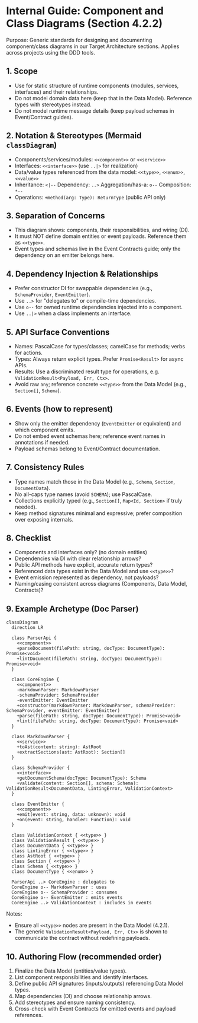 # Internal Guide: Component and Class Diagrams (Section 4.2.2)

Purpose: Generic standards for designing and documenting component/class diagrams in our Target Architecture sections. Applies across projects using the DDD tools.

## 1. Scope

- Use for static structure of runtime components (modules, services, interfaces) and their relationships.
- Do not model domain data here (keep that in the Data Model). Reference types with stereotypes instead.
- Do not model runtime message details (keep payload schemas in Event/Contract guides).

## 2. Notation & Stereotypes (Mermaid `classDiagram`)

- Components/services/modules: `<<component>>` or `<<service>>`
- Interfaces: `<<interface>>` (use `..|>` for realization)
- Data/value types referenced from the data model: `<<type>>`, `<<enum>>`, `<<value>>`
- Inheritance: `<|--` Dependency: `..>` Aggregation/has-a: `o--` Composition: `*--`
- Operations: `+method(arg: Type): ReturnType` (public API only)

## 3. Separation of Concerns

- This diagram shows: components, their responsibilities, and wiring (DI).
- It must NOT define domain entities or event payloads. Reference them as `<<type>>`.
- Event types and schemas live in the Event Contracts guide; only the dependency on an emitter belongs here.

## 4. Dependency Injection & Relationships

- Prefer constructor DI for swappable dependencies (e.g., `SchemaProvider`, `EventEmitter`).
- Use `..>` for "delegates to" or compile-time dependencies.
- Use `o--` for owned runtime dependencies injected into a component.
- Use `..|>` when a class implements an interface.

## 5. API Surface Conventions

- Names: PascalCase for types/classes; camelCase for methods; verbs for actions.
- Types: Always return explicit types. Prefer `Promise<Result>` for async APIs.
- Results: Use a discriminated result type for operations, e.g. `ValidationResult<Payload, Err, Ctx>`.
- Avoid raw `any`; reference concrete `<<type>>` from the Data Model (e.g., `Section[]`, `Schema`).

## 6. Events (how to represent)

- Show only the emitter dependency (`EventEmitter` or equivalent) and which component emits.
- Do not embed event schemas here; reference event names in annotations if needed.
- Payload schemas belong to Event/Contract documentation.

## 7. Consistency Rules

- Type names match those in the Data Model (e.g., `Schema`, `Section`, `DocumentData`).
- No all-caps type names (avoid `SCHEMA`); use PascalCase.
- Collections explicitly typed (e.g., `Section[]`, `Map<Id, Section>` if truly needed).
- Keep method signatures minimal and expressive; prefer composition over exposing internals.

## 8. Checklist

- Components and interfaces only? (no domain entities)
- Dependencies via DI with clear relationship arrows?
- Public API methods have explicit, accurate return types?
- Referenced data types exist in the Data Model and use `<<type>>`?
- Event emission represented as dependency, not payloads?
- Naming/casing consistent across diagrams (Components, Data Model, Contracts)?

## 9. Example Archetype (Doc Parser)

```mermaid
classDiagram
  direction LR

  class ParserApi {
    <<component>>
    +parseDocument(filePath: string, docType: DocumentType): Promise<void>
    +lintDocument(filePath: string, docType: DocumentType): Promise<void>
  }

  class CoreEngine {
    <<component>>
    -markdownParser: MarkdownParser
    -schemaProvider: SchemaProvider
    -eventEmitter: EventEmitter
    +constructor(markdownParser: MarkdownParser, schemaProvider: SchemaProvider, eventEmitter: EventEmitter)
    +parse(filePath: string, docType: DocumentType): Promise<void>
    +lint(filePath: string, docType: DocumentType): Promise<void>
  }

  class MarkdownParser {
    <<service>>
    +toAst(content: string): AstRoot
    +extractSections(ast: AstRoot): Section[]
  }

  class SchemaProvider {
    <<interface>>
    +getDocumentSchema(docType: DocumentType): Schema
    +validate(content: Section[], schema: Schema): ValidationResult<DocumentData, LintingError, ValidationContext>
  }

  class EventEmitter {
    <<component>>
    +emit(event: string, data: unknown): void
    +on(event: string, handler: Function): void
  }

  class ValidationContext { <<type>> }
  class ValidationResult { <<type>> }
  class DocumentData { <<type>> }
  class LintingError { <<type>> }
  class AstRoot { <<type>> }
  class Section { <<type>> }
  class Schema { <<type>> }
  class DocumentType { <<enum>> }

  ParserApi ..> CoreEngine : delegates to
  CoreEngine o-- MarkdownParser : uses
  CoreEngine o-- SchemaProvider : consumes
  CoreEngine o-- EventEmitter : emits events
  CoreEngine ..> ValidationContext : includes in events
```

Notes:

- Ensure all `<<type>>` nodes are present in the Data Model (4.2.1).
- The generic `ValidationResult<Payload, Err, Ctx>` is shown to communicate the contract without redefining payloads.

## 10. Authoring Flow (recommended order)

1. Finalize the Data Model (entities/value types).
2. List component responsibilities and identify interfaces.
3. Define public API signatures (inputs/outputs) referencing Data Model types.
4. Map dependencies (DI) and choose relationship arrows.
5. Add stereotypes and ensure naming consistency.
6. Cross-check with Event Contracts for emitted events and payload references.
